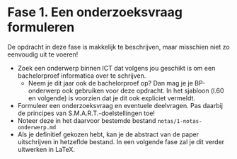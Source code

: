 # Fase 1. Een onderzoeksvraag formuleren

De opdracht in deze fase is makkelijk te beschrijven, maar misschien niet zo eenvoudig uit te voeren!

- Zoek een onderwerp binnen ICT dat volgens jou geschikt is om een bachelorproef informatica over te schrijven.
  - Neem je dit jaar ook de bachelorproef op? Dan mag je je BP-onderwerp ook gebruiken voor deze opdracht. In het sjabloon (l.60 en volgende) is voorzien dat je dit ook expliciet vermeldt.
- Formuleer een onderzoeksvraag en eventuele deelvragen. Pas daarbij de principes van S.M.A.R.T.-doelstellingen toe!
- Noteer deze in het daarvoor bestemde bestand `notas/1-notas-onderwerp.md`
- Als je definitief gekozen hebt, kan je de abstract van de paper uitschrijven in hetzeflde bestand. In een volgende fase zal je dit verder uitwerken in LaTeX.
